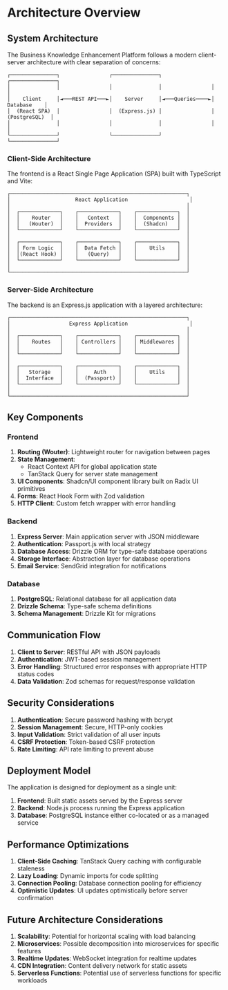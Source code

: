 # Architecture Overview

## System Architecture

The Business Knowledge Enhancement Platform follows a modern client-server architecture with clear separation of concerns:

```
┌───────────────┐                ┌───────────────┐                ┌───────────────┐
│               │                │               │                │               │
│    Client     │◄───REST API───►│    Server     │◄───Queries────►│   Database    │
│  (React SPA)  │                │  (Express.js) │                │ (PostgreSQL)  │
│               │                │               │                │               │
└───────────────┘                └───────────────┘                └───────────────┘
```

### Client-Side Architecture

The frontend is a React Single Page Application (SPA) built with TypeScript and Vite:

```
┌─────────────────────────────────────────────────────────┐
│                     React Application                    │
│                                                         │
│  ┌─────────────┐    ┌─────────────┐    ┌─────────────┐  │
│  │    Router   │    │   Context   │    │  Components │  │
│  │   (Wouter)  │    │  Providers  │    │  (Shadcn)   │  │
│  └─────────────┘    └─────────────┘    └─────────────┘  │
│                                                         │
│  ┌─────────────┐    ┌─────────────┐    ┌─────────────┐  │
│  │ Form Logic  │    │  Data Fetch │    │    Utils    │  │
│  │(React Hook) │    │   (Query)   │    │             │  │
│  └─────────────┘    └─────────────┘    └─────────────┘  │
│                                                         │
└─────────────────────────────────────────────────────────┘
```

### Server-Side Architecture

The backend is an Express.js application with a layered architecture:

```
┌─────────────────────────────────────────────────────────┐
│                   Express Application                    │
│                                                         │
│  ┌─────────────┐    ┌─────────────┐    ┌─────────────┐  │
│  │    Routes   │    │ Controllers │    │ Middlewares │  │
│  │             │    │             │    │             │  │
│  └─────────────┘    └─────────────┘    └─────────────┘  │
│                                                         │
│  ┌─────────────┐    ┌─────────────┐    ┌─────────────┐  │
│  │   Storage   │    │     Auth    │    │    Utils    │  │
│  │  Interface  │    │  (Passport) │    │             │  │
│  └─────────────┘    └─────────────┘    └─────────────┘  │
│                                                         │
└─────────────────────────────────────────────────────────┘
```

## Key Components

### Frontend

1. **Routing (Wouter)**: Lightweight router for navigation between pages
2. **State Management**: 
   - React Context API for global application state
   - TanStack Query for server state management
3. **UI Components**: Shadcn/UI component library built on Radix UI primitives
4. **Forms**: React Hook Form with Zod validation
5. **HTTP Client**: Custom fetch wrapper with error handling

### Backend

1. **Express Server**: Main application server with JSON middleware
2. **Authentication**: Passport.js with local strategy
3. **Database Access**: Drizzle ORM for type-safe database operations
4. **Storage Interface**: Abstraction layer for database operations
5. **Email Service**: SendGrid integration for notifications

### Database

1. **PostgreSQL**: Relational database for all application data
2. **Drizzle Schema**: Type-safe schema definitions
3. **Schema Management**: Drizzle Kit for migrations

## Communication Flow

1. **Client to Server**: RESTful API with JSON payloads
2. **Authentication**: JWT-based session management
3. **Error Handling**: Structured error responses with appropriate HTTP status codes
4. **Data Validation**: Zod schemas for request/response validation

## Security Considerations

1. **Authentication**: Secure password hashing with bcrypt
2. **Session Management**: Secure, HTTP-only cookies
3. **Input Validation**: Strict validation of all user inputs
4. **CSRF Protection**: Token-based CSRF protection
5. **Rate Limiting**: API rate limiting to prevent abuse

## Deployment Model

The application is designed for deployment as a single unit:

1. **Frontend**: Built static assets served by the Express server
2. **Backend**: Node.js process running the Express application
3. **Database**: PostgreSQL instance either co-located or as a managed service

## Performance Optimizations

1. **Client-Side Caching**: TanStack Query caching with configurable staleness
2. **Lazy Loading**: Dynamic imports for code splitting
3. **Connection Pooling**: Database connection pooling for efficiency
4. **Optimistic Updates**: UI updates optimistically before server confirmation

## Future Architecture Considerations

1. **Scalability**: Potential for horizontal scaling with load balancing
2. **Microservices**: Possible decomposition into microservices for specific features
3. **Realtime Updates**: WebSocket integration for realtime updates
4. **CDN Integration**: Content delivery network for static assets
5. **Serverless Functions**: Potential use of serverless functions for specific workloads